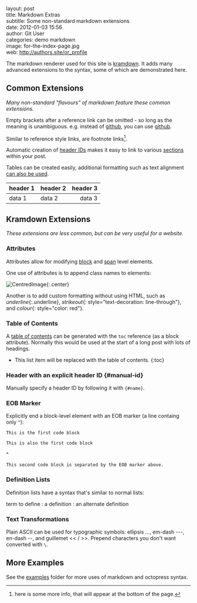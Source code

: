layout:       post  
title:        Markdown Extras  
subtitle:     Some non-standard markdown extensions  
date:         2012-01-03 15:56  
author:       Git User  
categories:   demo markdown  
image:        for-the-index-page.jpg  
web:          http://authors.site/or_profile  

The markdown renderer used for this site is [kramdown]. It adds many advanced extensions
to the syntax, some of which are demonstrated here.

[kramdown]: http://kramdown.rubyforge.org/quickref.html

<!-- more -->


## Common Extensions

*Many non-standard "flavours" of markdown feature these common extensions.*

Empty brackets after a reference link can be omitted - so long as the meaning is
unambiguous.  e.g. instead of [github][], you can use [github].

[github]: http://github.com

Similar to reference style links, are footnote links[^moreinfo].

[^moreinfo]: here is some more info, that will appear at the bottom of the page.

Automatic creation of [header IDs] makes it easy to link to various
[sections](#common-extensions) within your post.

[header IDs]: http://kramdown.rubyforge.org/converter/html.html#auto-ids

Tables can be created easily, additional formatting such as text alignment
[can also be used](http://kramdown.rubyforge.org/quickref.html#tables).

|header 1|header 2|header 3|
|--------|--------|-------:|
| data 1 | data 2 | data 3 |


## Kramdown Extensions

*These extensions are less common, but can be very useful for a website.*


### Attributes

Attributes allow for modifying [block] and [span] level elements.

[block]: http://kramdown.rubyforge.org/quickref.html#block-attributes
[span]: http://kramdown.rubyforge.org/quickref.html#inline-attributes

One use of attributes is to append class names to elements:

![CentredImage](https://github.com/images/icons/emoji/octocat.png){:.center}

Another is to add custom formatting without using HTML, such as *underline*{:.underline},
*strikeout*{: style="text-decoration: line-through"}, and *colour*{: style="color: red"}.


### Table of Contents

A [table of contents] can be generated with the `toc` reference (as a block attribute).
Normally this would be used at the start of a long post with lots of headings.

* This list item will be replaced with the table of contents.
{:toc}

[table of contents]: http://kramdown.rubyforge.org/converter/html.html#toc


### Header with an explicit header ID  {#manual-id}

Manually specify a header ID by following it with `{#name}`.


### EOB Marker

Explicitly end a block-level element with an EOB marker (a line containg only `^`):

    This is the first code block

    This is also the first code block
^

    This second code block is separated by the EOB marker above.


### Definition Lists

Definition lists have a syntax that's similar to normal lists:

term to define
: a definition
: an alternate definition


### Text Transformations

Plain ASCII can be used for typographic symbols: ellipsis ..., em-dash ---, en-dash
--, and guillemet << / >>. Prepend characters you don't want converted with `\`.


## More Examples

See the [examples](.) folder for more uses of markdown and octopress syntax.
